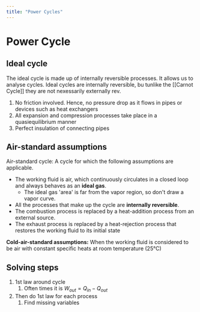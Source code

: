 ```yaml
---
title: "Power Cycles"
---
```

# Power Cycle
## Ideal cycle
The ideal cycle is made up of internally reversible processes. It allows us to analyse cycles.
Ideal cycles are internally reversible, bu tunlike the [[Carnot Cycle]] they are not nexessarily externally rev.

1. No friction involved. Hence, no pressure drop as it flows in pipes or devices such as heat exchangers
2. All expansion and compression processes take place in a quasiequilibrium manner
3. Perfect insulation of connecting pipes

## Air-standard assumptions
Air-standard cycle: A cycle for which the following assumptions are applicable.

- The working fluid is air, which continuously circulates in a closed loop and always behaves as an **ideal gas**.
	- The ideal gas 'area' is far from the vapor region, so don't draw a vapor curve.
- All the processes that make up the cycle are **internally reversible**.
- The combustion process is replaced by a heat-addition process from an external source.
- The exhaust process is replaced by a heat-rejection process that restores the working fluid to its initial state

**Cold-air-standard assumptions:** When the working fluid is considered to be air with constant specific heats at room temperature (25°C)

## Solving steps
1. 1st law around cycle
	1. Often times it is $W_{out}=Q_{in}-Q_{out}$
2. Then do 1st law for each process
	1. Find missing variables

